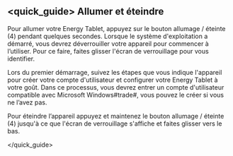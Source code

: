 ## <quick_guide> Allumer et éteindre

Pour allumer votre Energy Tablet, appuyez sur le bouton allumage / éteinte (4) pendant quelques secondes. Lorsque le système d'exploitation a démarré, vous devrez déverrouiller votre appareil pour commencer à l’utiliser. Pour ce faire, faites glisser l'écran de verrouillage pour vous identifier. 

Lors du premier démarrage, suivez les étapes que vous indique l'appareil pour créer votre compte d'utilisateur et configurer votre Energy Tablet à votre goût. Dans ce processus, vous devrez entrer un compte d'utilisateur compatible avec Microsoft Windows#trade#, vous pouvez le créer si vous ne l’avez pas. 

Pour éteindre l’appareil appuyez et maintenez le bouton allumage / éteinte (4) jusqu'à ce que l'écran de verrouillage s'affiche et faites glisser vers le bas.

</quick_guide> 
